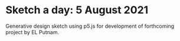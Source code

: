 # Sketch a day: 5 August 2021

Generative design sketch using p5.js for development of forthcoming project by EL Putnam.
